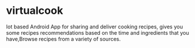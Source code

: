 # virtualcook
Iot based Android App for sharing and deliver cooking recipes, gives you some recipes recommendations based on the time and ingredients that you have,Browse recipes from a variety of sources.
